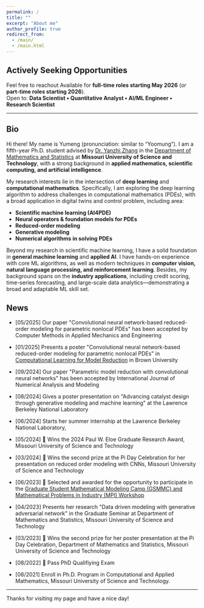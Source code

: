 ```yaml
---
permalink: /
title: ""
excerpt: "About me"
author_profile: true
redirect_from: 
  - /main/
  - /main.html
---
```


## **Actively Seeking Opportunities**
Feel free to reachout
Available for **full-time roles starting May 2026** (or **part-time roles starting 2026**).  
Open to: **Data Scientist • Quantitative Analyst • AI/ML Engineer • Research Scientist**

---

## **Bio**
Hi there! My name is Yumeng (pronunciation: similar to “Yoomung”). I am a fifth-year Ph.D. student advised by [Dr. Yanzhi Zhang](https://web.mst.edu/~zhangyanz/) in the [Department of Mathematics and Statistics](https://math.mst.edu/) at **Missouri University of Science and Technology**, with a strong background in **applied mathematics, scientific computing, and artificial intelligence**.

My research interests lie in the intersection of **deep learning** and **computational mathematics**. Specifically, I am exploring the deep learning algorithm to address challenges in computational mathematics (PDEs), with a broad application in digital twins and control problem, including area: 

- **Scientific machine learning (AI4PDE)** 
- **Neural operators & foundation models for PDEs**
- **Reduced-order modeling**
- **Generative modeling**
- **Numerical algorithms in solving PDEs**

Beyond my research in scientific machine learning, I have a solid foundation in **general machine learning** and **applied AI**. I have hands-on experience with core ML algorithms, as well as modern techniques in **computer vision, natural language processing, and reinforcement learning**. Besides, my background spans on the **industry applications**, including credit scoring, time-series forecasting, and large-scale data analytics—demonstrating a broad and adaptable ML skill set.
 
## News

- [05/2025] Our paper "Convolutional neural network-based reduced-order modeling for
parametric nonlocal PDEs" has been accepted by Computer Methods in Applied Mechanics and Engineering

- [01/2025] Presents a poster "Convolutional neural network-based reduced-order modeling for parametric nonlocal PDEs" in [Computational Learning for Model Reduction](https://icerm.brown.edu/program/topical_workshop/tw-25-clmr) in Brown University

- [09/2024] Our paper "Parametric model reduction with convolutional neural networks" has been accepted by International Journal of Numerical Analysis and Modeling

- [08/2024] Gives a poster presentation on "Advancing catalyst design through generative modeling and machine learning" at the Lawrence Berkeley National Laboratory

- [06/2024] Starts her summer internship at the Lawrence Berkeley National Laboratory, 

- [05/2024] 👏 Wins the 2024 Paul W. Eloe Graduate Research Award, Missouri University of Science and Technology

- [03/2024] 👏 Wins the second prize at the Pi Day Celebration for her presentation on reduced order modeling with CNNs, Missouri University of Science and Technology

- [06/2023] 👏 Selected and awarded for the opportunity to participate in the [Graduate Student Mathematical Modeling Camp (GSMMC) and Mathematical Problems in Industry (MPI) Workshop](https://www.siam.org/programs-initiatives/programs/graduate-student-mathematical-modeling-camp-and-mathematical-problems-in-industry-workshop/)

- [04/2023] Presents her research "Data driven modeling with generative adversarial network" in the Graduate Seminar at Department of Mathematics and Statistics, Missouri University of Science and Technology

- [03/2023] 👏 Wins the second prize for her poster presentation at the Pi Day Celebration, Department of Mathematics and Statistics, Missouri University of Science and Technology

- [08/2022] 🎉 Pass PhD Qualifiying Exam

- [08/2021] Enroll in Ph.D. Program in Computational and Applied Mathematics, Missouri University of Science and Technology.

---

Thanks for visiting my page and have a nice day!

